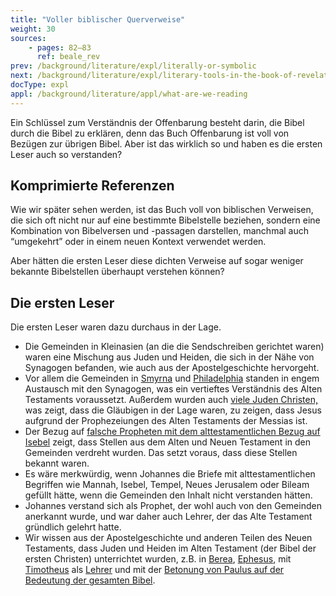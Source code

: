 ```yaml
---
title: "Voller biblischer Querverweise"
weight: 30
sources:
    - pages: 82–83
      ref: beale_rev
prev: /background/literature/expl/literally-or-symbolic
next: /background/literature/expl/literary-tools-in-the-book-of-revelation
docType: expl
appl: /background/literature/appl/what-are-we-reading
---
```


Ein Schlüssel zum Verständnis der Offenbarung besteht darin, die Bibel durch die Bibel zu erklären, denn das Buch Offenbarung ist voll von Bezügen zur übrigen Bibel. Aber ist das wirklich so und haben es die ersten Leser auch so verstanden?

## Komprimierte Referenzen

<a name="02d7"></a>
Wie wir später sehen werden, ist das Buch voll von biblischen Verweisen, die sich oft nicht nur auf eine bestimmte Bibelstelle beziehen, sondern eine Kombination von Bibelversen und -passagen darstellen, manchmal auch “umgekehrt” oder in einem neuen Kontext verwendet werden.

Aber hätten die ersten Leser diese dichten Verweise auf sogar weniger bekannte Bibelstellen überhaupt verstehen können?

## Die ersten Leser

<a name="2957"></a>
Die ersten Leser waren dazu durchaus in der Lage.

- Die Gemeinden in Kleinasien (an die die Sendschreiben gerichtet waren) waren eine Mischung aus Juden und Heiden, die sich in der Nähe von Synagogen befanden, wie auch aus der Apostelgeschichte hervorgeht.
- Vor allem die Gemeinden in [Smyrna](https://www.bibleserver.com/SLT/Offenbarung2%2C9) und [Philadelphia](https://www.bibleserver.com/SLT/Offenbarung3%2C9) standen in engem Austausch mit den Synagogen, was ein vertieftes Verständnis des Alten Testaments voraussetzt. Außerdem wurden auch [viele Juden Christen,](https://www.bibleserver.com/SLT/Offenbarung3%3A9) was zeigt, dass die Gläubigen in der Lage waren, zu zeigen, dass Jesus aufgrund der Prophezeiungen des Alten Testaments der Messias ist.
- Der Bezug auf [falsche Propheten mit dem alttestamentlichen Bezug auf Isebel](https://www.bibleserver.com/SLT/Offenbarung2%2C20) zeigt, dass Stellen aus dem Alten und Neuen Testament in den Gemeinden verdreht wurden. Das setzt voraus, dass diese Stellen bekannt waren.
- Es wäre merkwürdig, wenn Johannes die Briefe mit alttestamentlichen Begriffen wie Mannah, Isebel, Tempel, Neues Jerusalem oder Bileam gefüllt hätte, wenn die Gemeinden den Inhalt nicht verstanden hätten.
- Johannes verstand sich als Prophet, der wohl auch von den Gemeinden anerkannt wurde, und war daher auch Lehrer, der das Alte Testament gründlich gelehrt hatte.
- Wir wissen aus der Apostelgeschichte und anderen Teilen des Neuen Testaments, dass Juden und Heiden im Alten Testament (der Bibel der ersten Christen) unterrichtet wurden, z.B. in [Berea](https://www.bibleserver.com/SLT/Apostelgeschichte17%2C10-12), [Ephesus](https://www.bibleserver.com/SLT/Apostelgeschichte18%2C24-28), mit [Timotheus](https://www.bibleserver.com/SLT/2.Timotheus2%2C2) als [Lehrer](https://www.bibleserver.com/SLT/2.Timotheus2%2C15) und mit der [Betonung von Paulus auf der Bedeutung der gesamten Bibel](https://www.bibleserver.com/SLT/2.Timotheus3%2C16-17).

